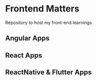 # Frontend Matters

Repository to host my front-end learnings

## Angular Apps

## React Apps

## ReactNative & Flutter Apps

